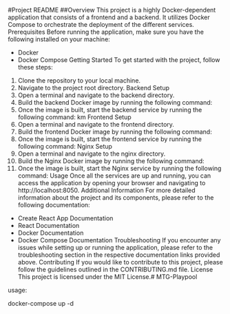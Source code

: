 #Project README
##Overview
This project is a highly Docker-dependent application that consists of a frontend and a backend. It utilizes Docker Compose to orchestrate the deployment of the different services.
Prerequisites
Before running the application, make sure you have the following installed on your machine:
- Docker
- Docker Compose
Getting Started
To get started with the project, follow these steps:

1. Clone the repository to your local machine.
2. Navigate to the project root directory.
Backend Setup
1. Open a terminal and navigate to the backend directory.
2. Build the backend Docker image by running the following command:
3. Once the image is built, start the backend service by running the following command:
   km
Frontend Setup
1. Open a terminal and navigate to the frontend directory.
2. Build the frontend Docker image by running the following command:
3. Once the image is built, start the frontend service by running the following command:
Nginx Setup
1. Open a terminal and navigate to the nginx directory.
2. Build the Nginx Docker image by running the following command:
3. Once the image is built, start the Nginx service by running the following command:
Usage
Once all the services are up and running, you can access the application by opening your browser and navigating to http://localhost:8050.
Additional Information
For more detailed information about the project and its components, please refer to the following documentation:

- Create React App Documentation
- React Documentation
- Docker Documentation
- Docker Compose Documentation
Troubleshooting
If you encounter any issues while setting up or running the application, please refer to the troubleshooting section in the respective documentation links provided above.
Contributing
If you would like to contribute to this project, please follow the guidelines outlined in the CONTRIBUTING.md file.
License
This project is licensed under the MIT License.# MTG-Playpool

usage:

docker-compose up -d


